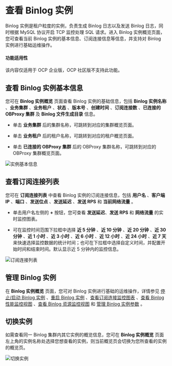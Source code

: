 # 查看 Binlog 实例

Binlog 实例是租户粒度的实例，负责生成 Binlog 日志以及发送 Binlog 日志，同时根据 MySQL 协议开启 TCP 监控处理 SQL 请求。进入 Binlog 实例概览页面，您可查看当前 Binlog 实例的基本信息、订阅连接信息等信息，并支持对 Binlog 实例进行基础运维操作。

<main id="notice" type='notice'>
<h4>功能适用性</h4>
<p>该内容仅适用于 OCP 企业版，OCP 社区版不支持此功能。</p>
</main>

## 查看 Binlog 实例基本信息

您可在 **Binlog 实例概览** 页面查看 Binlog 实例的基础信息，包括 **Binlog 实例名称** 、**业务集群** 、**业务租户** 、**状态** 、**版本号** 、**创建时间** 、**订阅连接数** 、**已连接的 OBProxy 集群** 及 **Binlog 文件生成目录** 信息。

* 单击 **业务集群** 后的集群名称，可跳转到对应的集群概览页面。

* 单击 **业务租户** 后的租户名称，可跳转到对应的租户概览页面。

* 单击 **已连接的 OBProxy 集群** 后的 OBProxy 集群名称，可跳转到对应的 OBProxy 集群概览页面。

![实例基本信息](https://obbusiness-private.oss-cn-shanghai.aliyuncs.com/doc/img/ocp/431/binlog%E5%AE%9E%E4%BE%8B%E5%9F%BA%E6%9C%AC%E4%BF%A1%E6%81%AF.png)

## 查看订阅连接列表

您可在 **订阅连接列表** 中查看 Binlog 实例的订阅连接信息，包括 **用户名** 、**客户端 IP** 、**端口** 、**发送位点** 、**发送延迟** 、**发送 RPS** 和 **当前网络流量** 。

* 单击用户名左侧的 **+** 按钮，您可查看 **发送延迟**、**发送 RPS** 和 **网络流量** 的实时监控图表。

* 可在监控时间范围下拉框中选择 **近 5 分钟** 、**近 10 分钟** 、**近 20 分钟** 、**近 30 分钟** 、**近 1 小时** 、**近 3 小时** 、**近 6 小时** 、**近 12 小时** 、**近 24 小时** 、**近 7 天** 来快速选择监控数据的统计时间；也可在下拉框中选择自定义时间，并配置开始时间和结束时间。默认显示近 5 分钟内的监控信息。

![订阅连接列表](https://obbusiness-private.oss-cn-shanghai.aliyuncs.com/doc/img/ocp/431/%E8%AE%A2%E9%98%85%E8%BF%9E%E6%8E%A5%E5%88%97%E8%A1%A81.png)

## 管理 Binlog 实例

在 **Binlog 实例概览** 页面，您可对 Binlog 实例进行基础的运维操作，详情参见 [停止/启动 Binlog 实例](200.start-and-stop-a-binlog-instance.md) 、[重启 Binlog 实例](300.restart-a-binlog-instance.md) 、[查看订阅连接监控图表](../../../880.manage-performance-monitoring/100.performance-monitoring-overview/630.view-subscription-connection-of-binlog.md) 、[查看 Binlog 性能监控视图](../../../880.manage-performance-monitoring/100.performance-monitoring-overview/650.view-performance-monitoring-of-binlog.md) 、[查看 Binlog 资源监控视图](../../../880.manage-performance-monitoring/100.performance-monitoring-overview/670.view-resource-monitoring-of-binlog.md) 和 [管理 Binlog 实例参数](500.manage-a-binlog-instance-parameters.md) 。

## 切换实例

如需查看同一 Binlog 集群内其它实例的概览信息，您可在 **Binlog 实例概览** 页面左上角的实例名称处选择您想查看的实例，则当前概览页会切换为您所查看的实例的概览页。

![切换实例](https://obbusiness-private.oss-cn-shanghai.aliyuncs.com/doc/img/ocp/431/%E5%88%87%E6%8D%A2%E5%AE%9E%E4%BE%8B1.png)
